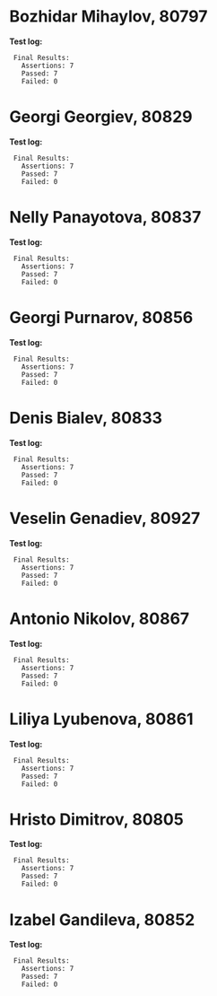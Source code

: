 # Bozhidar Mihaylov, 80797

**Test log:**

```
 Final Results:
   Assertions: 7
   Passed: 7
   Failed: 0

```

# Georgi Georgiev, 80829

**Test log:**

```
 Final Results:
   Assertions: 7
   Passed: 7
   Failed: 0

```

# Nelly Panayotova, 80837

**Test log:**

```
 Final Results:
   Assertions: 7
   Passed: 7
   Failed: 0

```

# Georgi Purnarov, 80856

**Test log:**

```
 Final Results:
   Assertions: 7
   Passed: 7
   Failed: 0

```

# Denis Bialev, 80833

**Test log:**

```
 Final Results:
   Assertions: 7
   Passed: 7
   Failed: 0

```

# Veselin Genadiev, 80927

**Test log:**

```
 Final Results:
   Assertions: 7
   Passed: 7
   Failed: 0

```

# Antonio Nikolov, 80867

**Test log:**

```
 Final Results:
   Assertions: 7
   Passed: 7
   Failed: 0

```

# Liliya Lyubenova, 80861

**Test log:**

```
 Final Results:
   Assertions: 7
   Passed: 7
   Failed: 0

```

# Hristo Dimitrov, 80805

**Test log:**

```
 Final Results:
   Assertions: 7
   Passed: 7
   Failed: 0

```

# Izabel Gandileva, 80852

**Test log:**

```
 Final Results:
   Assertions: 7
   Passed: 7
   Failed: 0

```
